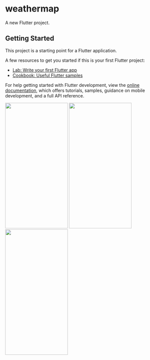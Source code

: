 # weathermap

A new Flutter project.

## Getting Started

This project is a starting point for a Flutter application.

A few resources to get you started if this is your first Flutter project:

- [Lab: Write your first Flutter app](https://docs.flutter.dev/get-started/codelab)
- [Cookbook: Useful Flutter samples](https://docs.flutter.dev/cookbook)

For help getting started with Flutter development, view the
[online documentation](https://docs.flutter.dev/), which offers tutorials,
samples, guidance on mobile development, and a full API reference.

<picture>  
<img src="https://github.com/FaresSallam75/weather_app/assets/115936044/f6f25395-0deb-4569-ab08-57fa0c18e2fd" width="200px" height="400px" /> 
</picture> 
 <picture>  
<img src="https://github.com/FaresSallam75/weather_app/assets/115936044/03e0d9ba-b870-4b9f-b2e3-37fe6ea158df" width="200px" height="400px" /> 
</picture>
<picture>  
<img src="https://github.com/FaresSallam75/weather_app/assets/115936044/72f7ff56-842c-4ab0-b765-d00007773285" width="200px" height="400px" /> 
</picture>



